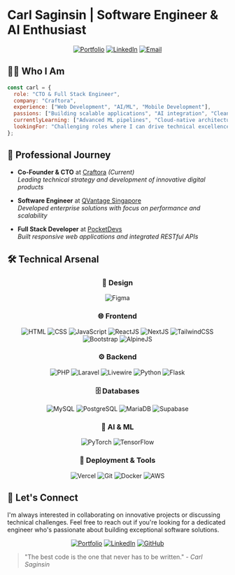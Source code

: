 

# Carl Saginsin | Software Engineer & AI Enthusiast

<div align="center">
  
[![Portfolio](https://img.shields.io/badge/Portfolio-carlsaginsin.tech-0077B5?style=for-the-badge&logo=firefox&logoColor=white)](https://www.carlsaginsin.tech/)
[![LinkedIn](https://img.shields.io/badge/LinkedIn-Connect-0077B5?style=for-the-badge&logo=linkedin&logoColor=white)](https://www.linkedin.com/in/carlsaginsin/)
[![Email](https://img.shields.io/badge/Email-Contact_Me-D14836?style=for-the-badge&logo=gmail&logoColor=white)](mailto:contact@carlsaginsin.tech)
  
</div>

## 👨‍💻 Who I Am

```javascript
const carl = {
  role: "CTO & Full Stack Engineer",
  company: "Craftora",
  experience: ["Web Development", "AI/ML", "Mobile Development"],
  passions: ["Building scalable applications", "AI integration", "Clean code architecture"],
  currentlyLearning: ["Advanced ML pipelines", "Cloud-native architectures"],
  lookingFor: "Challenging roles where I can drive technical excellence"
};
```

## 🚀 Professional Journey

- **Co-Founder & CTO** at [Craftora](https://www.craftora.tech/) *(Current)*  
  *Leading technical strategy and development of innovative digital products*

- **Software Engineer** at [QVantage Singapore](https://www.linkedin.com/company/qvantage/)  
  *Developed enterprise solutions with focus on performance and scalability*

- **Full Stack Developer** at [PocketDevs](https://www.pocketdevs.ph/)  
  *Built responsive web applications and integrated RESTful APIs*


## 🛠️ Technical Arsenal

<div align="center">

### 🎨 Design
![Figma](https://img.shields.io/badge/figma-%23F24E1E.svg?style=for-the-badge&logo=figma&logoColor=white)

### 🌐 Frontend
![HTML](https://img.shields.io/badge/HTML5-E34F26?style=for-the-badge&logo=html5&logoColor=white)
![CSS](https://img.shields.io/badge/CSS3-1572B6?style=for-the-badge&logo=css3&logoColor=white)
![JavaScript](https://img.shields.io/badge/JavaScript-F7DF1E?style=for-the-badge&logo=javascript&logoColor=black)
![ReactJS](https://img.shields.io/badge/React-20232A?style=for-the-badge&logo=react&logoColor=61DAFB)
![NextJS](https://img.shields.io/badge/Next.js-000000?style=for-the-badge&logo=nextdotjs&logoColor=white)
![TailwindCSS](https://img.shields.io/badge/Tailwind_CSS-38B2AC?style=for-the-badge&logo=tailwind-css&logoColor=white)
![Bootstrap](https://img.shields.io/badge/Bootstrap-563D7C?style=for-the-badge&logo=bootstrap&logoColor=white)
![AlpineJS](https://img.shields.io/badge/AlpineJS-8BC0D0?style=for-the-badge&logo=alpine.js&logoColor=black)

### ⚙️ Backend
![PHP](https://img.shields.io/badge/PHP-777BB4?style=for-the-badge&logo=php&logoColor=white)
![Laravel](https://img.shields.io/badge/Laravel-FF2D20?style=for-the-badge&logo=laravel&logoColor=white)
![Livewire](https://img.shields.io/badge/Livewire-4E56A6?style=for-the-badge&logo=livewire&logoColor=white)
![Python](https://img.shields.io/badge/Python-3776AB?style=for-the-badge&logo=python&logoColor=white)
![Flask](https://img.shields.io/badge/Flask-000000?style=for-the-badge&logo=flask&logoColor=white)

### 🗄️ Databases
![MySQL](https://img.shields.io/badge/MySQL-4479A1?style=for-the-badge&logo=mysql&logoColor=white)
![PostgreSQL](https://img.shields.io/badge/PostgreSQL-316192?style=for-the-badge&logo=postgresql&logoColor=white)
![MariaDB](https://img.shields.io/badge/MariaDB-003545?style=for-the-badge&logo=mariadb&logoColor=white)
![Supabase](https://img.shields.io/badge/Supabase-3ECF8E?style=for-the-badge&logo=supabase&logoColor=white)

### 🧠 AI & ML
![PyTorch](https://img.shields.io/badge/PyTorch-EE4C2C?style=for-the-badge&logo=pytorch&logoColor=white)
![TensorFlow](https://img.shields.io/badge/TensorFlow-%23FF6F00.svg?style=for-the-badge&logo=TensorFlow&logoColor=white)

### 🚀 Deployment & Tools
![Vercel](https://img.shields.io/badge/Vercel-000000?style=for-the-badge&logo=vercel&logoColor=white)
![Git](https://img.shields.io/badge/Git-F05032?style=for-the-badge&logo=git&logoColor=white)
![Docker](https://img.shields.io/badge/Docker-2496ED?style=for-the-badge&logo=docker&logoColor=white)
![AWS](https://img.shields.io/badge/AWS-232F3E?style=for-the-badge&logo=amazon-aws&logoColor=white)

</div>



## 💬 Let's Connect

I'm always interested in collaborating on innovative projects or discussing technical challenges. Feel free to reach out if you're looking for a dedicated engineer who's passionate about building exceptional software solutions.

<div align="center">
  
[![Portfolio](https://img.shields.io/badge/Visit_My_Portfolio-carlsaginsin.tech-4285F4?style=for-the-badge&logo=google-chrome&logoColor=white)](https://www.carlsaginsin.tech/)
[![LinkedIn](https://img.shields.io/badge/Let's_Connect-LinkedIn-0077B5?style=for-the-badge&logo=linkedin&logoColor=white)](https://www.linkedin.com/in/carlsaginsin/)
[![GitHub](https://img.shields.io/badge/Follow_My_Work-GitHub-181717?style=for-the-badge&logo=github&logoColor=white)](https://github.com/carlsaginsin)
  
</div>

> "The best code is the one that never has to be written." - *Carl Saginsin*







